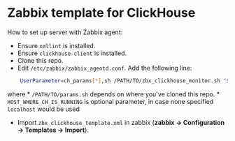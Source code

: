 # Zabbix template for ClickHouse

How to set up server with Zabbix agent:
  * Ensure `xmllint` is installed.
  * Ensure `clickhouse-client` is installed.
  * Clone this repo.
  * Edit `/etc/zabbix/zabbix_agentd.conf`. Add the following line:
```bash
	UserParameter=ch_params[*],sh /PATH/TO/zbx_clickhouse_monitor.sh "$1" "HOST_WHERE_CH_IS_RUNNING"
```
where 
    * `/PATH/TO/params.sh` depends on where you've cloned this repo.
    * `HOST_WHERE_CH_IS_RUNNING` is optional parameter, in case none specified `localhost` would be used
  * Import `zbx_clickhouse_template.xml` in zabbix (**zabbix -> Configuration -> Templates -> Import**).

